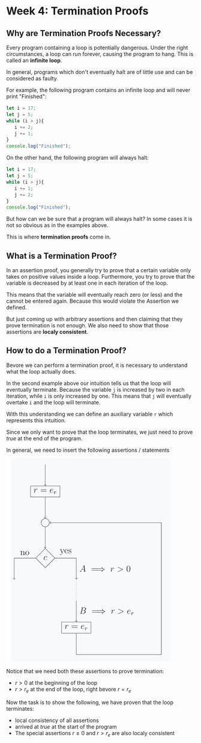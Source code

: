 # Week 4: Termination Proofs

## Why are Termination Proofs Necessary?

Every program containing a loop is potentially dangerous. Under the right circumstances, a loop can run forever, causing the program to hang. This is called an **infinite loop**.

In general, programs which don't eventually halt are of little use and can be considered as faulty.

For example, the following program contains an infinite loop and will never print "Finished":

```typescript
let i = 17;
let j = 5;
while (i > j){
   i += 2;
   j += 1;
}
console.log("Finished");
```

On the other hand, the following program will always halt:

```typescript
let i = 17;
let j = 5;
while (i > j){
   i += 1;
   j += 2;
}
console.log("Finished");
```

But how can we be sure that a program will always halt? In some cases it is not so obvious as in the examples above.

This is where **termination proofs** come in.

## What is a Termination Proof?

In an assertion proof, you generally try to prove that a certain variable only takes on positive values inside a loop. Furthermore, you try to prove that the variable is decreased by at least one in each iteration of the loop.

This means that the variable will eventually reach zero (or less) and the cannot be entered again. Because this would violate the Assertion we defined.

But just coming up with arbitrary assertions and then claiming that they prove termination is not enough. We also need to show that those assertions are **localy consistent**.

## How to do a Termination Proof?

Bevore we can perform a termination proof, it is necessary to understand what the loop actually does.

In the second example above our intuition tells us that the loop will eventually terminate. Because the variable `j` is increased by two in each iteration, while `i` is only increased by one. This means that `j` will eventually overtake `i` and the loop will terminate.

With this understanding we can define an auxiliary variable `r` which represents this intuition.

Since we only want to prove that the loop terminates, we just need to prove $true$ at the end of the program.

In general, we need to insert the following assertions / statements

![Flowchart with auxiliary variable](./material/w04-termination/images/program_with_assertions.png)

Notice that we need both these assertions to prove termination:

+ $r > 0$ at the beginning of the loop
+ $r > r_e$ at the end of the loop, right bevore $r = r_e$

Now the task is to show the following, we have proven that the loop terminates:

+ local consistency of all assertions
+ arrived at $true$ at the start of the program
+ The special assertions $r \geq 0$ and $r > r_e$ are also localy consistent
